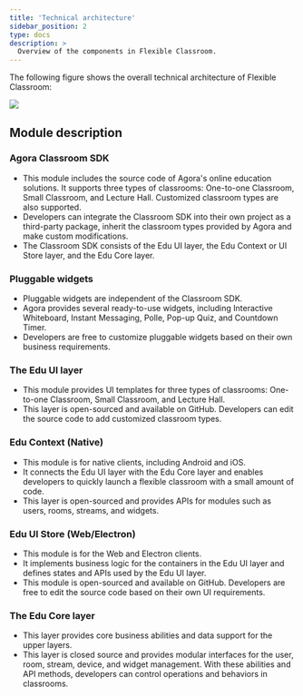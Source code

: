 ```yaml
---
title: 'Technical architecture'
sidebar_position: 2
type: docs
description: >
  Overview of the components in Flexible Classroom. 
---
```



The following figure shows the overall technical architecture of Flexible Classroom:

![](https://web-cdn.agora.io/docs-files/1653557375318)

## Module description

### Agora Classroom SDK

- This module includes the source code of Agora's online education solutions. It supports three types of classrooms: One-to-one Classroom, Small Classroom, and Lecture Hall. Customized classroom types are also supported.
- Developers can integrate the Classroom SDK into their own project as a third-party package, inherit the classroom types provided by Agora and make custom modifications.
- The Classroom SDK consists of the Edu UI layer, the Edu Context or UI Store layer, and the Edu Core layer.

### Pluggable widgets

- Pluggable widgets are independent of the Classroom SDK.
- Agora provides several ready-to-use widgets, including Interactive Whiteboard, Instant Messaging, Polle, Pop-up Quiz, and Countdown Timer.
- Developers are free to customize pluggable widgets based on their own business requirements.

### The Edu UI layer

- This module provides UI templates for three types of classrooms: One-to-one Classroom, Small Classroom, and Lecture Hall.
- This layer is open-sourced and available on GitHub. Developers can edit the source code to add customized classroom types.

### Edu Context (Native)

- This module is for native clients, including Android and iOS.
- It connects the Edu UI layer with the Edu Core layer and enables developers to quickly launch a flexible classroom with a small amount of code.
- This layer is open-sourced and provides APIs for modules such as users, rooms, streams, and widgets.

### Edu UI Store (Web/Electron)

- This module is for the Web and Electron clients.
- It implements business logic for the containers in the Edu UI layer and defines states and APIs used by the Edu UI layer.
- This module is open-sourced and available on GitHub. Developers are free to edit the source code based on their own UI requirements.

### The Edu Core layer

- This layer provides core business abilities and data support for the upper layers.
- This layer is closed source and provides modular interfaces for the user, room, stream, device, and widget management. With these abilities and API methods, developers can control operations and behaviors in classrooms.